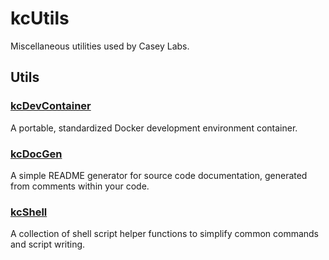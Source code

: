 # kcUtils

Miscellaneous utilities used by Casey Labs.

## Utils

### [kcDevContainer](https://github.com/CaseyLabs/kcUtils/tree/main/utils/kcDevContainer)

A portable, standardized Docker development environment container.

### [kcDocGen](https://github.com/CaseyLabs/kcUtils/tree/main/utils/kcDocGen)

A simple README generator for source code documentation, generated from comments within your code. 

### [kcShell](https://github.com/CaseyLabs/kcUtils/tree/main/utils/kcShell)

A collection of shell script helper functions to simplify common commands and script writing.